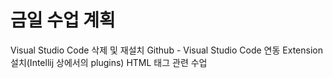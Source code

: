 # 금일 수업 계획
Visual Studio Code 삭제 및 재설치
Github - Visual Studio Code 연동
Extension 설치(Intellij 상에서의 plugins)
HTML 태그 관련 수업

